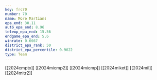 ```yaml
---
key: frc70
number: 70
name: More Martians
epa_end: 30.11
auto_epa_end: 8.96
teleop_epa_end: 15.56
endgame_epa_end: 5.6
winrate: 0.6667
district_epa_rank: 50
district_epa_percentile: 0.9022
type: Team
---
```

[[2024cmptx]]
[[2024micmp2]]
[[2024micmp]]
[[2024miket]]
[[2024mil]]
[[2024mitr2]]
